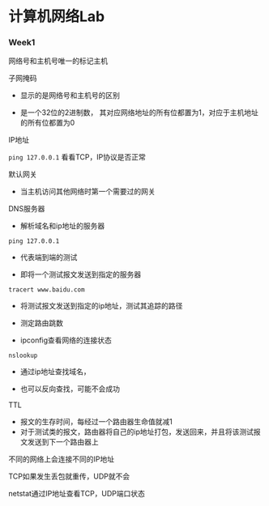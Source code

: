 # 计算机网络Lab

### Week1

网络号和主机号唯一的标记主机

子网掩码

- 显示的是网络号和主机号的区别

- 是一个32位的2进制数， 其对应网络地址的所有位都置为1，对应于主机地址的所有位都置为0

IP地址

`ping 127.0.0.1` 看看TCP，IP协议是否正常

默认网关

- 当主机访问其他网络时第一个需要过的网关

DNS服务器

- 解析域名和ip地址的服务器

`ping 127.0.0.1`

- 代表端到端的测试

- 即将一个测试报文发送到指定的服务器

`tracert www.baidu.com`

- 将测试报文发送到指定的ip地址，测试其追踪的路径

- 测定路由跳数

- ipconfig查看网络的连接状态

`nslookup`

- 通过ip地址查找域名，

- 也可以反向查找，可能不会成功

TTL

- 报文的生存时间，每经过一个路由器生命值就减1
- 对于测试类的报文，路由器将自己的ip地址打包，发送回来，并且将该测试报文发送到下一个路由器上

不同的网络上会连接不同的IP地址

TCP如果发生丢包就重传，UDP就不会

netstat通过IP地址查看TCP，UDP端口状态